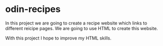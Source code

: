 # odin-recipes

In this project we are going to create a recipe website which links to different reicipe pages. We are going to use HTML to create this website.

With this project I hope to improve my HTML skills. 
